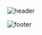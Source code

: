 ![header](https://capsule-render.vercel.app/api?type=soft&color=timeGradient&height=300&section=header&text=sang9n%20&fontSize=90)

![footer](https://capsule-render.vercel.app/api?section=footer)

